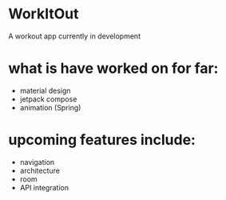 # WorkItOut
A workout app currently in development

# what is have worked on for far:

* material design
* jetpack compose
* animation (Spring)

# upcoming features include:

* navigation
* architecture
* room
* API integration

